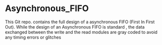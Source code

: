 # Asynchronous_FIFO
This Git repo. contains the full design of a asynchronous FIFO (First In First Out). While the design of an Asynchronous FIFO is standard , the data exchanged between the write and the read modules are gray coded to avoid any timing errors or glitches 
